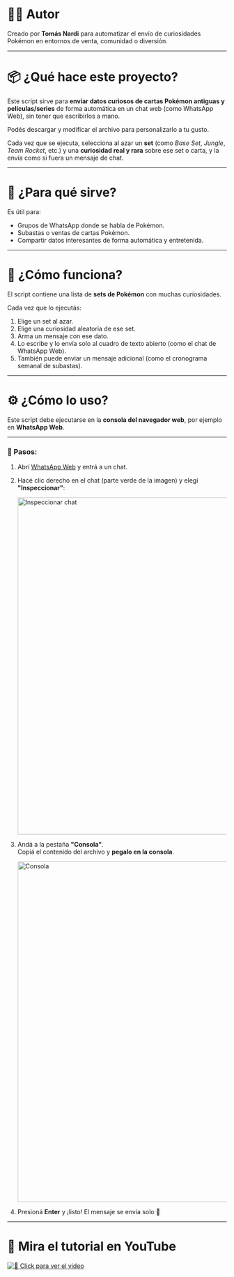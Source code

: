 # 👨‍💻 Autor

Creado por **Tomás Nardi** para automatizar el envío de curiosidades Pokémon en entornos de venta, comunidad o diversión.

---

# 📦 ¿Qué hace este proyecto?

Este script sirve para **enviar datos curiosos de cartas Pokémon antiguas y películas/series** de forma automática en un chat web (como WhatsApp Web), sin tener que escribirlos a mano.

Podés descargar y modificar el archivo para personalizarlo a tu gusto.

Cada vez que se ejecuta, selecciona al azar un **set** (como *Base Set*, *Jungle*, *Team Rocket*, etc.) y una **curiosidad real y rara** sobre ese set o carta, y la envía como si fuera un mensaje de chat.

---

# 🎯 ¿Para qué sirve?

Es útil para:

- Grupos de WhatsApp donde se habla de Pokémon.
- Subastas o ventas de cartas Pokémon.
- Compartir datos interesantes de forma automática y entretenida.

---

# 🧠 ¿Cómo funciona?

El script contiene una lista de **sets de Pokémon** con muchas curiosidades.

Cada vez que lo ejecutás:

1. Elige un set al azar.  
2. Elige una curiosidad aleatoria de ese set.  
3. Arma un mensaje con ese dato.  
4. Lo escribe y lo envía solo al cuadro de texto abierto (como el chat de WhatsApp Web).  
5. También puede enviar un mensaje adicional (como el cronograma semanal de subastas).

---

# ⚙️ ¿Cómo lo uso?

Este script debe ejecutarse en la **consola del navegador web**, por ejemplo en **WhatsApp Web**.

---

### 🧾 Pasos:

1. Abrí [WhatsApp Web](https://web.whatsapp.com) y entrá a un chat.

2. Hacé clic derecho en el chat (parte verde de la imagen) y elegí **"Inspeccionar"**:

   <img width="625" height="773" alt="Inspeccionar chat" src="https://github.com/user-attachments/assets/a1a6afcc-3e61-4f09-b011-21cc9a6764ca" />

3. Andá a la pestaña **"Consola"**.  
   Copiá el contenido del archivo y **pegalo en la consola**.

   <img width="1007" height="781" alt="Consola" src="https://github.com/user-attachments/assets/1355a39d-babb-46bb-8a32-0a09d0098551" />

4. Presioná **Enter** y ¡listo! El mensaje se envía solo 🎉

---
# 🔴 Mira el tutorial en YouTube  
[![🔗 Click para ver el video](https://img.youtube.com/vi/LQUv4PxTMv8/0.jpg)](https://youtu.be/LQUv4PxTMv8)

